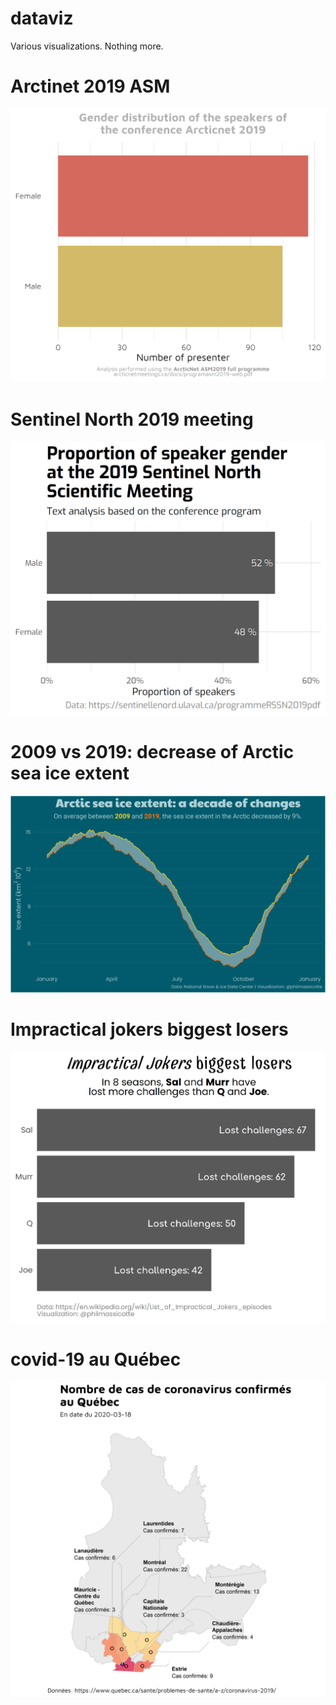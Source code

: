 
# dataviz

Various visualizations. Nothing more.

# Arctinet 2019 ASM

![](graphs/arctinet_2019_gender.png)

# Sentinel North 2019 meeting

![](graphs/sentinel_north_2019_gender.png)

# 2009 vs 2019: decrease of Arctic sea ice extent

![](graphs/2009_vs_2019_sea_ice_extent.png)

# Impractical jokers biggest losers

![](graphs/impratical_jokers.png)

# covid-19 au Québec

![](graphs/covid19_map_quebec.png)
